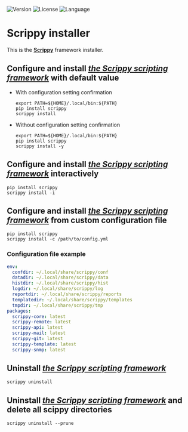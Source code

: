 ![Version](https://img.shields.io/static/v1?label=version&color=informational&message=1.0.7)
![License](https://img.shields.io/static/v1?label=license&color=orange&message=MIT) ![Language](https://img.shields.io/static/v1?label=language&color=informational&message=Python)

# Scrippy installer

This is the [**Scrippy**](https://codeberg.org/scrippy) framework installer.

## Configure and install [*the Scrippy scripting framework*](https://codeberg.org/scrippy/) with default value

   - With configuration setting confirmation

      ```shell
      export PATH=${HOME}/.local/bin:${PATH}
      pip install scrippy
      scrippy install
      ```

   - Without configuration setting confirmation

      ```shell
      export PATH=${HOME}/.local/bin:${PATH}
      pip install scrippy
      scrippy install -y
      ```

## Configure and install [*the Scrippy scripting framework*](https://codeberg.org/scrippy/) interactively

  ```shell
  pip install scrippy
  scrippy install -i
  ```

## Configure and install [*the Scrippy scripting framework*](https://codeberg.org/scrippy/) from custom configuration file

  ```shell
  pip install scrippy
  scrippy install -c /path/to/config.yml
  ```

### Configuration file example

```yaml
env:
  confdir: ~/.local/share/scrippy/conf
  datadir: ~/.local/share/scrippy/data
  histdir: ~/.local/share/scrippy/hist
  logdir: ~/.local/share/scrippy/log
  reportdir: ~/.local/share/scrippy/reports
  templatedir: ~/.local/share/scrippy/templates
  tmpdir: ~/.local/share/scrippy/tmp
packages:
  scrippy-core: latest
  scrippy-remote: latest
  scrippy-api: latest
  scrippy-mail: latest
  scrippy-git: latest
  scrippy-template: latest
  scrippy-snmp: latest
```

## Uninstall [*the Scrippy scripting framework*](https://codeberg.org/scrippy/)

  ```shell
  scrippy uninstall
  ```

## Uninstall [*the Scrippy scripting framework*](https://codeberg.org/scrippy/) and delete all scippy directories

  ```shell
  scrippy uninstall --prune
  ```
